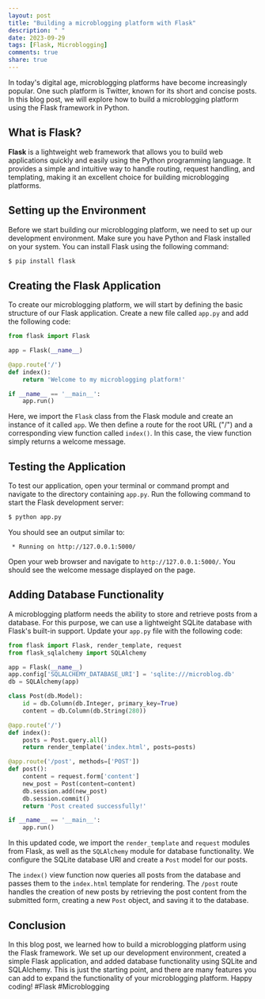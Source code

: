 ```yaml
---
layout: post
title: "Building a microblogging platform with Flask"
description: " "
date: 2023-09-29
tags: [Flask, Microblogging]
comments: true
share: true
---
```


In today's digital age, microblogging platforms have become increasingly popular. One such platform is Twitter, known for its short and concise posts. In this blog post, we will explore how to build a microblogging platform using the Flask framework in Python.

## What is Flask?

**Flask** is a lightweight web framework that allows you to build web applications quickly and easily using the Python programming language. It provides a simple and intuitive way to handle routing, request handling, and templating, making it an excellent choice for building microblogging platforms.

## Setting up the Environment

Before we start building our microblogging platform, we need to set up our development environment. Make sure you have Python and Flask installed on your system. You can install Flask using the following command:

```bash
$ pip install flask
```

## Creating the Flask Application

To create our microblogging platform, we will start by defining the basic structure of our Flask application. Create a new file called `app.py` and add the following code:

```python
from flask import Flask

app = Flask(__name__)

@app.route('/')
def index():
    return 'Welcome to my microblogging platform!'

if __name__ == '__main__':
    app.run()
```

Here, we import the `Flask` class from the Flask module and create an instance of it called `app`. We then define a route for the root URL ("/") and a corresponding view function called `index()`. In this case, the view function simply returns a welcome message.

## Testing the Application

To test our application, open your terminal or command prompt and navigate to the directory containing `app.py`. Run the following command to start the Flask development server:

```bash
$ python app.py
```

You should see an output similar to:

```
 * Running on http://127.0.0.1:5000/
```

Open your web browser and navigate to `http://127.0.0.1:5000/`. You should see the welcome message displayed on the page.

## Adding Database Functionality

A microblogging platform needs the ability to store and retrieve posts from a database. For this purpose, we can use a lightweight SQLite database with Flask's built-in support. Update your `app.py` file with the following code:

```python
from flask import Flask, render_template, request
from flask_sqlalchemy import SQLAlchemy

app = Flask(__name__)
app.config['SQLALCHEMY_DATABASE_URI'] = 'sqlite:///microblog.db'
db = SQLAlchemy(app)

class Post(db.Model):
    id = db.Column(db.Integer, primary_key=True)
    content = db.Column(db.String(280))

@app.route('/')
def index():
    posts = Post.query.all()
    return render_template('index.html', posts=posts)

@app.route('/post', methods=['POST'])
def post():
    content = request.form['content']
    new_post = Post(content=content)
    db.session.add(new_post)
    db.session.commit()
    return 'Post created successfully!'

if __name__ == '__main__':
    app.run()
```

In this updated code, we import the `render_template` and `request` modules from Flask, as well as the `SQLAlchemy` module for database functionality. We configure the SQLite database URI and create a `Post` model for our posts.

The `index()` view function now queries all posts from the database and passes them to the `index.html` template for rendering. The `/post` route handles the creation of new posts by retrieving the post content from the submitted form, creating a new `Post` object, and saving it to the database.

## Conclusion

In this blog post, we learned how to build a microblogging platform using the Flask framework. We set up our development environment, created a simple Flask application, and added database functionality using SQLite and SQLAlchemy. This is just the starting point, and there are many features you can add to expand the functionality of your microblogging platform. Happy coding! #Flask #Microblogging